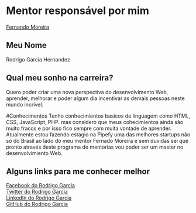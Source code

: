 # Mentor responsável por mim

[Fernando Moreira](/mentores/perfis/ferdando_moreira.md)

## Meu Nome

Rodrigo Garcia Hernandez 

## Qual meu sonho na carreira?

Quero poder criar uma nova perspectiva do desenvolvimento Web, aprender, melhorar e poder algum dia incentivar as demais pessoas neste mundo incrível.

#Conhecimentos
Tenho conhecimientos basicos de linguagem como HTML, CSS, JavaScript, PHP. mas considero que meus cohecimientos ainda são muito fracos e por isso fico sempre com muita vontade de aprender. 
Atualmente estou fazendo estagio na Pipefy uma das melhores startups não só do Brasil ao lado do meu mentor Fernado Moreira e sem duvidas sei que pronto através deste programa de mentorias vou poder ser um master no desenvolvimiento Web.  

## Alguns links para me conhecer melhor

[Facebook do Rodrigo Garcia](https://www.facebook.com/rodrigo.garciahern)<br/>
[Twitter do Rodrigo Garcia](https://twitter.com/Im_rodrigho)<br/>
[LinkedIn do Rodrigo Garcia](https://www.linkedin.com/in/rodrigogarciahernandez)<br/>
[GitHub do Rodrigo Garcia](https://github.com/rodrigogarh)<br/>
```